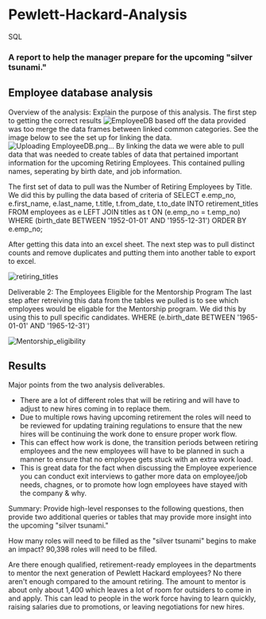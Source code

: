 # Pewlett-Hackard-Analysis
SQL 
### A report to help the manager prepare for the upcoming "silver tsunami."

## Employee database analysis

Overview of the analysis: Explain the purpose of this analysis.
The first step to getting the correct results ![EmployeeDB](https://user-images.githubusercontent.com/98365309/168454782-df52b61d-11bf-4bd2-89a2-af9c7b177fed.png)
based off the data provided was too merge the data frames between linked common categories. 
See the image below to see the set up for linking the data. 
![Uploading EmployeeDB.png…]()
By linking the data we were able to pull data that was needed to create tables of data that pertained important information for the upcoming Retiring Employees. This contained pulling names, seperating by birth date, and job information.

The first set of data to pull was the Number of Retiring Employees by Title.
We did this by pulling the data based of criteria of
	SELECT e.emp_no,
    e.first_name,
    e.last_name,
	t.title,
	t.from_date,
	t.to_date
INTO retirement_titles
FROM employees as e
LEFT JOIN titles as t
ON (e.emp_no = t.emp_no)
WHERE (birth_date BETWEEN '1952-01-01' AND '1955-12-31')
ORDER BY e.emp_no;

After getting this data into an excel sheet. The next step was to pull distinct counts and remove duplicates and putting them into another table to export to excel. 

![retiring_titles](https://user-images.githubusercontent.com/98365309/168455114-e8487de9-6c79-4f35-a1f2-d25a57998f36.png)

Deliverable 2: The Employees Eligible for the Mentorship Program
The last step after retreiving this data from the tables we pulled is to see which employees would be eligable for the Mentorship program. We did this by using this to pull specific candidates. 
WHERE (e.birth_date BETWEEN '1965-01-01' AND '1965-12-31')

![Mentorship_eligibility](https://user-images.githubusercontent.com/98365309/168455137-de8d298e-b59a-4f74-a694-b59cbc41df5d.png)

## Results
Major points from the two analysis deliverables. 
- There are a lot of different roles that will be retiring and will have to adjust to new hires coming in to replace them.
- Due to multiple rows having upcoming retirement the roles will need to be reviewed for updating training regulations to ensure that the new hires will be continuing the work done to ensure proper work flow.
- This can effect how work is done, the transition periods between retiring employees and the new employees will have to be planned in such a manner to ensure that no employee gets stuck with an extra work load.
- This is great data for the fact when discussing the Employee experience you can conduct exit interviews to gather more data on employee/job needs, chagnes, or to promote how logn employees have stayed with the company & why.

Summary: 
Provide high-level responses to the following questions, then provide two additional queries or tables that may provide more insight into the upcoming "silver tsunami."

How many roles will need to be filled as the "silver tsunami" begins to make an impact?
90,398 roles will need to be filled.

Are there enough qualified, retirement-ready employees in the departments to mentor the next generation of Pewlett Hackard employees?
No there aren't enough compared to the amount retiring. The amount to mentor is about only about 1,400 which leaves a lot of room for outsiders to come in and apply. This can lead to people in the work force having to learn quickly, raising salaries due to promotions, or leaving negotiations for new hires.
